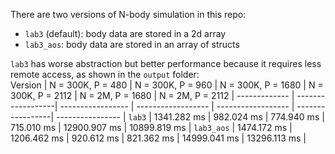 There are two versions of N-body simulation in this repo:  
* `lab3` (default): body data are stored in a 2d array 
* `lab3_aos`: body data are stored in an array of structs 
 

`lab3` has worse abstraction but better performance because it requires less remote access, as shown in the `output` folder:  
   Version    | N = 300K, P = 480 | N = 300K, P = 960 | N = 300K, P = 1680 | N = 300K, P = 2112 | N = 2M, P = 1680 | N = 2M, P = 2112 |
------------- | ------------------| ----------------- | ------------------ | ------------------ | -----------------| ---------------- |
`lab3`        | 1341.282 ms       | 982.024 ms        | 774.940 ms         | 715.010 ms         | 12900.907 ms     | 10899.819 ms     |
`lab3_aos`    | 1474.172 ms       | 1206.462 ms       | 920.612 ms         | 821.362 ms         | 14999.041 ms     | 13296.113 ms     |
